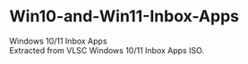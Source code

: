 # Win10-and-Win11-Inbox-Apps
Windows 10/11 Inbox Apps  
Extracted from VLSC Windows 10/11 Inbox Apps ISO.  

